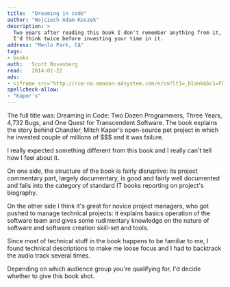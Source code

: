 ```yaml
---
title:	"Dreaming in code"
author: "Wojciech Adam Koszek"
description: >
  Two years after reading this book I don't remember anything from it, so
  I'd think twice before investing your time in it.
address: "Menlo Park, CA"
tags:
- books
auth:	Scott Rosenberg
read:	2014-01-22
ads:
- <iframe src="http://rcm-na.amazon-adsystem.com/e/cm?lt1=_blank&bc1=FFFFFF&IS2=1&npa=1&bg1=FFFFFF&fc1=000000&lc1=FF0000&t=wkoszek08-20&o=1&p=8&l=as4&m=amazon&f=ifr&ref=ss_til&asins=1400082471" style="width:120px;height:240px;" scrolling="no" marginwidth="0" marginheight="0" frameborder="0"></iframe>
spellcheck-allow:
- "Kapor's"
---
```


The full title was: Dreaming in Code: Two Dozen Programmers, Three Years,
4,732 Bugs, and One Quest for Transcendent Software.  The book explains the
story behind Chandler, Mitch Kapor's open-source pet project in which he
invested couple of millions of $$$ and it was failure.

I really expected something different from this book and I really can't tell
how I feel about it.

On one side, the structure of the book is fairly disruptive: its project
commentary part, largely documentary, is good and fairly well documented and
falls into the category of standard IT books reporting on project's
biography.

On the other side I think it's great for novice project managers, who got
pushed to manage technical projects: it explains basics operation of the
software team and gives some rudimentary knowledge on the nature of software
and software creation skill-set and tools.

Since most of technical stuff in the book happens to be familiar to me, I
found technical descriptions to make me loose focus and I had to backtrack
the audio track several times.

Depending on which audience group you're qualifying for, I'd decide whether
to give this book shot.

